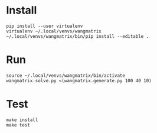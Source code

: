 # Install

```
pip install --user virtualenv
virtualenv ~/.local/venvs/wangmatrix
~/.local/venvs/wangmatrix/bin/pip install --editable .
```

# Run

```
source ~/.local/venvs/wangmatrix/bin/activate
wangmatrix.solve.py <(wangmatrix.generate.py 100 40 10)
```

# Test

```
make install
make test
```
